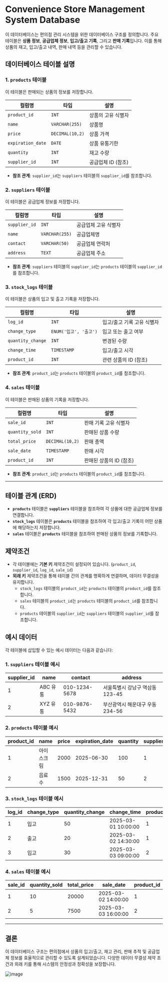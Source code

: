 # Convenience Store Management System Database

이 데이터베이스는 편의점 관리 시스템을 위한 데이터베이스 구조를 정의합니다. 주요 테이블은 **상품 정보**, **공급업체 정보**, **입고/출고 기록**, 그리고 **판매 기록**입니다. 이를 통해 상품의 재고, 입고/출고 내역, 판매 내역 등을 관리할 수 있습니다.

## 데이터베이스 테이블 설명

### 1. **`products` 테이블**
이 테이블은 판매되는 상품의 정보를 저장합니다.

| 컬럼명             | 타입           | 설명                     |
|--------------------|----------------|--------------------------|
| `product_id`       | `INT`          | 상품의 고유 식별자       |
| `name`             | `VARCHAR(255)`  | 상품명                   |
| `price`            | `DECIMAL(10,2)` | 상품 가격                |
| `expiration_date`  | `DATE`         | 상품 유통기한            |
| `quantity`         | `INT`          | 재고 수량                |
| `supplier_id`      | `INT`          | 공급업체 ID (참조)       |

- **참조 관계**: `supplier_id`는 `suppliers` 테이블의 `supplier_id`를 참조합니다.

### 2. **`suppliers` 테이블**
이 테이블은 공급업체 정보를 저장합니다.

| 컬럼명        | 타입          | 설명                     |
|---------------|---------------|--------------------------|
| `supplier_id` | `INT`         | 공급업체 고유 식별자      |
| `name`        | `VARCHAR(255)` | 공급업체명                |
| `contact`     | `VARCHAR(50)`  | 공급업체 연락처           |
| `address`     | `TEXT`         | 공급업체 주소             |

- **참조 관계**: `suppliers` 테이블의 `supplier_id`는 `products` 테이블의 `supplier_id`를 참조합니다.

### 3. **`stock_logs` 테이블**
이 테이블은 상품의 입고 및 출고 기록을 저장합니다.

| 컬럼명          | 타입             | 설명                         |
|-----------------|------------------|------------------------------|
| `log_id`        | `INT`            | 입고/출고 기록 고유 식별자    |
| `change_type`   | `ENUM('입고', '출고')` | 입고 또는 출고 여부           |
| `quantity_change` | `INT`          | 변경된 수량                  |
| `change_time`   | `TIMESTAMP`      | 입고/출고 시각                |
| `product_id`    | `INT`            | 관련 상품의 ID (참조)        |

- **참조 관계**: `product_id`는 `products` 테이블의 `product_id`를 참조합니다.

### 4. **`sales` 테이블**
이 테이블은 판매된 상품의 기록을 저장합니다.

| 컬럼명          | 타입             | 설명                         |
|-----------------|------------------|------------------------------|
| `sale_id`       | `INT`            | 판매 기록 고유 식별자         |
| `quantity_sold` | `INT`            | 판매된 상품 수량             |
| `total_price`   | `DECIMAL(10,2)`  | 판매 총액                     |
| `sale_date`     | `TIMESTAMP`      | 판매 시각                     |
| `product_id`    | `INT`            | 판매된 상품의 ID (참조)       |

- **참조 관계**: `product_id`는 `products` 테이블의 `product_id`를 참조합니다.

---

## 테이블 관계 (ERD)

- **`products`** 테이블은 **`suppliers`** 테이블을 참조하여 각 상품에 대한 공급업체 정보를 연결합니다.
- **`stock_logs`** 테이블은 **`products`** 테이블을 참조하여 각 입고/출고 기록이 어떤 상품에 해당하는지 저장합니다.
- **`sales`** 테이블은 **`products`** 테이블을 참조하여 판매된 상품의 정보를 기록합니다.

## 제약조건

- 각 테이블에는 **기본 키** 제약조건이 설정되어 있습니다. (`product_id`, `supplier_id`, `log_id`, `sale_id`)
- **외래 키** 제약조건을 통해 테이블 간의 관계를 명확하게 연결하며, 데이터 무결성을 유지합니다.
  - `stock_logs` 테이블의 `product_id`는 `products` 테이블의 `product_id`를 참조합니다.
  - `sales` 테이블의 `product_id`는 `products` 테이블의 `product_id`를 참조합니다.
  - `products` 테이블의 `supplier_id`는 `suppliers` 테이블의 `supplier_id`를 참조합니다.

## 예시 데이터

각 테이블에 삽입할 수 있는 예시 데이터는 다음과 같습니다:

### 1. `suppliers` 테이블 예시

| supplier_id | name    | contact        | address            |
|-------------|---------|----------------|--------------------|
| 1           | ABC 유통 | 010-1234-5678  | 서울특별시 강남구 역삼동 123-45 |
| 2           | XYZ 유통 | 010-9876-5432  | 부산광역시 해운대구 우동 234-56 |

### 2. `products` 테이블 예시

| product_id | name     | price | expiration_date | quantity | supplier_id |
|------------|----------|-------|-----------------|----------|-------------|
| 1          | 아이스크림 | 2000  | 2025-06-30      | 100      | 1           |
| 2          | 음료수   | 1500  | 2025-12-31      | 50       | 2           |

### 3. `stock_logs` 테이블 예시

| log_id | change_type | quantity_change | change_time           | product_id |
|--------|-------------|-----------------|-----------------------|------------|
| 1      | 입고        | 50              | 2025-03-01 10:00:00   | 1          |
| 2      | 출고        | 20              | 2025-03-02 14:30:00   | 1          |
| 3      | 입고        | 30              | 2025-03-03 09:00:00   | 2          |

### 4. `sales` 테이블 예시

| sale_id | quantity_sold | total_price | sale_date            | product_id |
|---------|---------------|-------------|----------------------|------------|
| 1       | 10            | 20000       | 2025-03-02 14:00:00  | 1          |
| 2       | 5             | 7500        | 2025-03-03 16:00:00  | 2          |

---

## 결론

이 데이터베이스 구조는 편의점에서 상품의 입고/출고, 재고 관리, 판매 추적 및 공급업체 정보를 효율적으로 관리할 수 있도록 설계되었습니다. 다양한 데이터 무결성 제약 조건과 외래 키를 통해 시스템의 안정성과 정확성을 보장합니다.


![image](https://github.com/user-attachments/assets/bfd764f3-0772-4df8-9b54-e346a856cb54)
